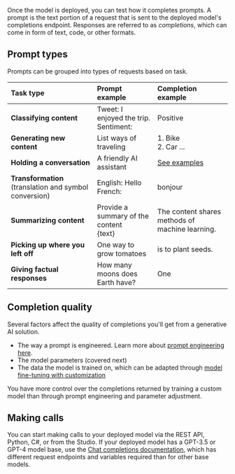 Once the model is deployed, you can test how it completes prompts. A prompt is the text portion of a request that is sent to the deployed model's completions endpoint. Responses are referred to as *completions*, which can come in form of text, code, or other formats. 

## Prompt types

Prompts can be grouped into types of requests based on task.

|Task type| Prompt example | Completion example|
|:--------|:------------------------ |:-------------------------------|
|**Classifying content** | Tweet: I enjoyed the trip. <br/> Sentiment: | Positive|
|**Generating new content** | List ways of traveling|1. Bike <br/> 2. Car ...|
|**Holding a conversation** | A friendly AI assistant |[See examples](/azure/cognitive-services/openai/how-to/completions#conversation?portal=true)
|**Transformation** (translation and symbol conversion)| English: Hello <br/> French:|bonjour|
|**Summarizing content**|Provide a summary of the content <br/> {text} |The content shares methods of machine learning.|
|**Picking up where you left off** | One way to grow tomatoes |is to plant seeds.|  
|**Giving factual responses** | How many moons does Earth have? |One|

## Completion quality

Several factors affect the quality of completions you'll get from a generative AI solution.

- The way a prompt is engineered. Learn more about [prompt engineering here](/azure/cognitive-services/openai/concepts/prompt-engineering?portal=true).
- The model parameters (covered next)
- The data the model is trained on, which can be adapted through [model fine-tuning with customization](/azure/cognitive-services/openai/how-to/fine-tuning?pivots=programming-language-studio?portal=true) 

You have more control over the completions returned by training a custom model than through prompt engineering and parameter adjustment.

## Making calls

You can start making calls to your deployed model via the REST API, Python, C#, or from the Studio. If your deployed model has a GPT-3.5 or GPT-4 model base, use the [Chat completions documentation](/azure/cognitive-services/openai/reference#chat-completions?azure-portal=true), which has different request endpoints and variables required than for other base models.
